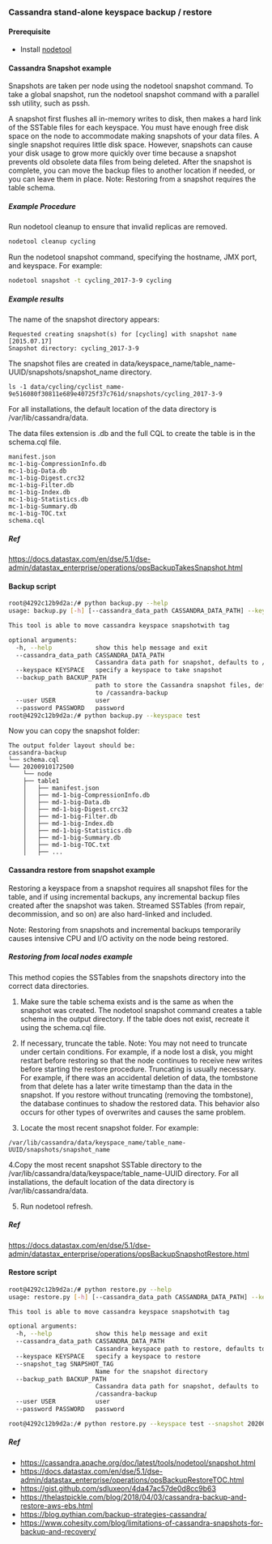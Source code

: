 ### Cassandra stand-alone keyspace backup / restore

#### Prerequisite

* Install [nodetool](https://cassandra.apache.org/doc/latest/tools/nodetool/nodetool.html)

#### Cassandra Snapshot example
Snapshots are taken per node using the nodetool snapshot command. To take a global snapshot, run the nodetool snapshot command with a parallel ssh utility, such as pssh.

A snapshot first flushes all in-memory writes to disk, then makes a hard link of the SSTable files for each keyspace. You must have enough free disk space on the node to accommodate making snapshots of your data files. A single snapshot requires little disk space. However, snapshots can cause your disk usage to grow more quickly over time because a snapshot prevents old obsolete data files from being deleted. After the snapshot is complete, you can move the backup files to another location if needed, or you can leave them in place.
Note: Restoring from a snapshot requires the table schema.
##### Example Procedure
Run nodetool cleanup to ensure that invalid replicas are removed.
```bash
nodetool cleanup cycling
```
Run the nodetool snapshot command, specifying the hostname, JMX port, and keyspace. For example:
```bash
nodetool snapshot -t cycling_2017-3-9 cycling
```
##### Example results
The name of the snapshot directory appears:
```
Requested creating snapshot(s) for [cycling] with snapshot name [2015.07.17]
Snapshot directory: cycling_2017-3-9
```
The snapshot files are created in data/keyspace_name/table_name-UUID/snapshots/snapshot_name directory.
```
ls -1 data/cycling/cyclist_name-9e516080f30811e689e40725f37c761d/snapshots/cycling_2017-3-9
```
For all installations, the default location of the data directory is /var/lib/cassandra/data.

The data files extension is .db and the full CQL to create the table is in the schema.cql file.
```
manifest.json
mc-1-big-CompressionInfo.db
mc-1-big-Data.db
mc-1-big-Digest.crc32
mc-1-big-Filter.db
mc-1-big-Index.db
mc-1-big-Statistics.db
mc-1-big-Summary.db
mc-1-big-TOC.txt
schema.cql
```
##### Ref
https://docs.datastax.com/en/dse/5.1/dse-admin/datastax_enterprise/operations/opsBackupTakesSnapshot.html

#### Backup script
```bash
root@4292c12b9d2a:/# python backup.py --help
usage: backup.py [-h] [--cassandra_data_path CASSANDRA_DATA_PATH] --keyspace KEYSPACE [--backup_path BACKUP_PATH] [--user USER] [--password PASSWORD]

This tool is able to move cassandra keyspace snapshotwith tag

optional arguments:
  -h, --help            show this help message and exit
  --cassandra_data_path CASSANDRA_DATA_PATH
                        Cassandra data path for snapshot, defaults to /var/lib/cassandra/data
  --keyspace KEYSPACE   specify a keyspace to take snapshot
  --backup_path BACKUP_PATH
                        path to store the Cassandra snapshot files, defaults
                        to /cassandra-backup
  --user USER           user
  --password PASSWORD   password
root@4292c12b9d2a:/# python backup.py --keyspace test
```
Now you can copy the snapshot folder:
```
The output folder layout should be:
cassandra-backup
└── schema.cql
└── 20200910172500
    └── node
	├── table1
	│   ├── manifest.json
	│   ├── md-1-big-CompressionInfo.db
	│   ├── md-1-big-Data.db
	│   ├── md-1-big-Digest.crc32
	│   ├── md-1-big-Filter.db
	│   ├── md-1-big-Index.db
	│   ├── md-1-big-Statistics.db
	│   ├── md-1-big-Summary.db
	│   ├── md-1-big-TOC.txt
	│   ├── ...

```
#### Cassandra restore from snapshot example
Restoring a keyspace from a snapshot requires all snapshot files for the table, and if using incremental backups, any incremental backup files created after the snapshot was taken. Streamed SSTables (from repair, decommission, and so on) are also hard-linked and included.

Note: Restoring from snapshots and incremental backups temporarily causes intensive CPU and I/O activity on the node being restored.
##### Restoring from local nodes example
This method copies the SSTables from the snapshots directory into the correct data directories.

1. Make sure the table schema exists and is the same as when the snapshot was created.
The nodetool snapshot command creates a table schema in the output directory. If the table does not exist, recreate it using the schema.cql file.

2. If necessary, truncate the table.
Note: You may not need to truncate under certain conditions. For example, if a node lost a disk, you might restart before restoring so that the node continues to receive new writes before starting the restore procedure.
Truncating is usually necessary. For example, if there was an accidental deletion of data, the tombstone from that delete has a later write timestamp than the data in the snapshot. If you restore without truncating (removing the tombstone), the database continues to shadow the restored data. This behavior also occurs for other types of overwrites and causes the same problem.

3. Locate the most recent snapshot folder. For example:
```
/var/lib/cassandra/data/keyspace_name/table_name-UUID/snapshots/snapshot_name
```

4.Copy the most recent snapshot SSTable directory to the /var/lib/cassandra/data/keyspace/table_name-UUID directory.
For all installations, the default location of the data directory is /var/lib/cassandra/data.

5. Run nodetool refresh.

##### Ref
https://docs.datastax.com/en/dse/5.1/dse-admin/datastax_enterprise/operations/opsBackupSnapshotRestore.html


#### Restore script
```bash
root@4292c12b9d2a:/# python restore.py --help
usage: restore.py [-h] [--cassandra_data_path CASSANDRA_DATA_PATH] --keyspace KEYSPACE --snapshot_tag SNAPSHOT_TAG [--backup_path BACKUP_PATH] [--user USER] [--password PASSWORD]

This tool is able to move cassandra keyspace snapshotwith tag

optional arguments:
  -h, --help            show this help message and exit
  --cassandra_data_path CASSANDRA_DATA_PATH
                        Cassandra keyspace path to restore, defaults to /var/lib/cassandra/data
  --keyspace KEYSPACE   specify a keyspace to restore
  --snapshot_tag SNAPSHOT_TAG
                        Name for the snapshot directory
  --backup_path BACKUP_PATH
                        Cassandra data path for snapshot, defaults to
                        /cassandra-backup
  --user USER           user
  --password PASSWORD   password

root@4292c12b9d2a:/# python restore.py --keyspace test --snapshot 20200910172500
```
##### Ref
* https://cassandra.apache.org/doc/latest/tools/nodetool/snapshot.html
* https://docs.datastax.com/en/dse/5.1/dse-admin/datastax_enterprise/operations/opsBackupRestoreTOC.html
* https://gist.github.com/sdluxeon/4da47ac57de0d8cc9b63
* https://thelastpickle.com/blog/2018/04/03/cassandra-backup-and-restore-aws-ebs.html
* https://blog.pythian.com/backup-strategies-cassandra/
* https://www.cohesity.com/blog/limitations-of-cassandra-snapshots-for-backup-and-recovery/
